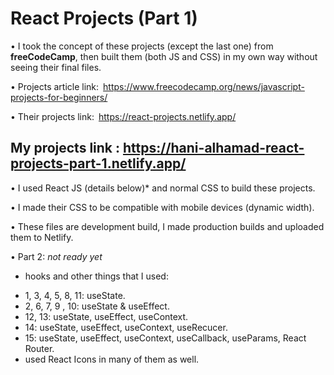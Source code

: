 # React Projects (Part 1)

• I took the concept of these projects (except the last one) from **freeCodeCamp**, then built them (both JS and CSS) in my own way without seeing their final files.

• Projects article link: https://www.freecodecamp.org/news/javascript-projects-for-beginners/

• Their projects link: https://react-projects.netlify.app/

## **My projects link : https://hani-alhamad-react-projects-part-1.netlify.app/**

• I used React JS (details below)* and normal CSS to build these projects.

• I made their CSS to be compatible with mobile devices (dynamic width).

• These files are development build, I made production builds and uploaded them to Netlify.

• Part 2: *not ready yet*

* hooks and other things that I used:
- 1, 3, 4, 5, 8, 11: useState.
- 2, 6, 7, 9 , 10: useState & useEffect.
- 12, 13: useState, useEffect, useContext.
- 14: useState, useEffect, useContext, useRecucer.
- 15: useState, useEffect, useContext, useCallback, useParams, React Router.
- used React Icons in many of them as well. 
